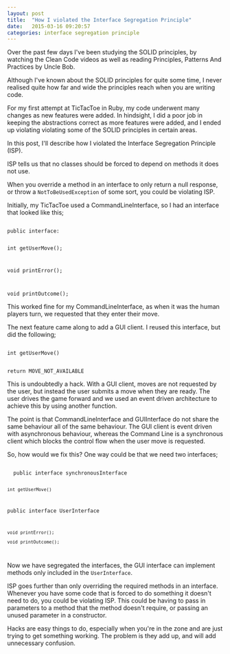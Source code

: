 ```yaml
---
layout: post
title:  "How I violated the Interface Segregation Principle"
date:   2015-03-16 09:20:57
categories: interface segregation principle
---
```

Over the past few days I've been studying the SOLID principles, by watching the Clean Code videos as well as reading Principles, Patterns And Practices by Uncle Bob.

Although I've known about the SOLID principles for quite some time, I never realised quite how far and wide the principles reach when you are writing code.

For my first attempt at TicTacToe in Ruby, my code underwent many changes as new features were added. In hindsight, I did a poor job in keeping the abstractions correct as more features were added, and I ended up violating violating some of the SOLID principles in certain areas.

In this post, I'll describe how I violated the Interface Segregation Principle (ISP).

ISP tells us that no classes should be forced to depend on methods it does not use.

When you override a method in an interface to only return a null response, or throw a <code>NotToBeUsedException</code> of some sort, you could be violating ISP.

Initially, my TicTacToe used a CommandLineInterface, so I had an interface that looked like this;

<code>
public interface:

  int getUserMove();

  void printError();

  void printOutcome();
</code>

This worked fine for my CommandLineInterface, as when it was the human players turn, we requested that they enter their move.

The next feature came along to add a GUI client. I reused this interface, but did the following;

<code>
int getUserMove()

  return MOVE_NOT_AVAILABLE
</code>

This is undoubtedly a hack. With a GUI client, moves are not requested by the user, but instead the user submits a move when they are ready. The user drives the game forward and we used an event driven architecture to achieve this by using another function.

The point is that CommandLineInterface and GUIInterface do not share the same behaviour all of the same behaviour. The GUI client is event driven with asynchronous behaviour, whereas the Command Line is a synchronous client which blocks the control flow when the user move is requested.

So, how would we fix this? One way could be that we need two interfaces;

<code>
  public interface synchronousInterface

    int getUserMove()

  public interface UserInterface

    void printError();

    void printOutcome();

</code>

Now we have segregated the interfaces, the GUI interface can implement methods only included in the <code>UserInterface</code>.

ISP goes further than only overriding the required methods in an interface. Whenever you have some code that is forced to do something it doesn't need to do, you could be violating ISP. This could be having to pass in parameters to a method that the method doesn't require, or passing an unused parameter in a constructor.

Hacks are easy things to do, especially when you're in the zone and are just trying to get something working. The problem is they add up, and will add unnecessary confusion.
